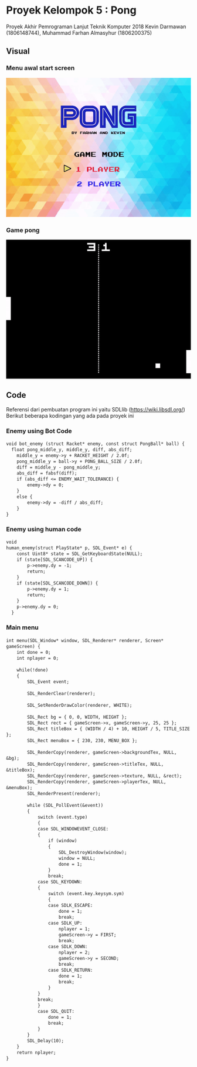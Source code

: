 # Proyek Kelompok 5 : Pong
Proyek Akhir Pemrograman Lanjut Teknik Komputer 2018 Kevin Darmawan (1806148744), Muhammad Farhan Almasyhur (1806200375)
## Visual
### Menu awal start screen
![](Media/Menu.gif)
### Game pong
![](Media/Pong.gif.gif)

## Code
Referensi dari pembuatan program ini yaitu SDLlib (https://wiki.libsdl.org/)
Berikut beberapa kodingan yang ada pada proyek ini
### Enemy using Bot Code
```
void bot_enemy (struct Racket* enemy, const struct PongBall* ball) {
  float pong_middle_y, middle_y, diff, abs_diff;
	middle_y = enemy->y + RACKET_HEIGHT / 2.0f;
	pong_middle_y = ball->y + PONG_BALL_SIZE / 2.0f;
	diff = middle_y - pong_middle_y;
	abs_diff = fabsf(diff);
	if (abs_diff <= ENEMY_WAIT_TOLERANCE) {
		enemy->dy = 0;
	}
	else {
		enemy->dy = -diff / abs_diff;
	}
}
```
### Enemy using human code
```
void
human_enemy(struct PlayState* p, SDL_Event* e) {
	const Uint8* state = SDL_GetKeyboardState(NULL);
	if (state[SDL_SCANCODE_UP]) {
		p->enemy.dy = -1;
		return;
	}
	if (state[SDL_SCANCODE_DOWN]) {
		p->enemy.dy = 1;
		return;
	}
	p->enemy.dy = 0;
  }
```

### Main menu
```
int menu(SDL_Window* window, SDL_Renderer* renderer, Screen* gameScreen) {
	int done = 0;
	int nplayer = 0;

	while(!done)
	{
		SDL_Event event;
		
		SDL_RenderClear(renderer);

		SDL_SetRenderDrawColor(renderer, WHITE);

		SDL_Rect bg = { 0, 0, WIDTH, HEIGHT };
		SDL_Rect rect = { gameScreen->x, gameScreen->y, 25, 25 };
		SDL_Rect titleBox = { (WIDTH / 4) + 10, HEIGHT / 5, TITLE_SIZE };
		SDL_Rect menuBox = { 230, 230, MENU_BOX };

		SDL_RenderCopy(renderer, gameScreen->backgroundTex, NULL, &bg);
		SDL_RenderCopy(renderer, gameScreen->titleTex, NULL, &titleBox);
		SDL_RenderCopy(renderer, gameScreen->texture, NULL, &rect);
		SDL_RenderCopy(renderer, gameScreen->playerTex, NULL, &menuBox);
		SDL_RenderPresent(renderer);

		while (SDL_PollEvent(&event))
		{
			switch (event.type)
			{
			case SDL_WINDOWEVENT_CLOSE:
			{
				if (window)
				{
					SDL_DestroyWindow(window);
					window = NULL;
					done = 1;
				}
				break;
			case SDL_KEYDOWN:
			{
				switch (event.key.keysym.sym)
				{
				case SDLK_ESCAPE:
					done = 1;
					break;
				case SDLK_UP:
					nplayer = 1;
					gameScreen->y = FIRST;
					break;
				case SDLK_DOWN:
					nplayer = 2;
					gameScreen->y = SECOND;
					break;
				case SDLK_RETURN:
					done = 1;
					break;
				}
			}
			break;
			}
			case SDL_QUIT:
				done = 1;
				break;
			}
		}
		SDL_Delay(10);
	}
	return nplayer;
}
```

### 
